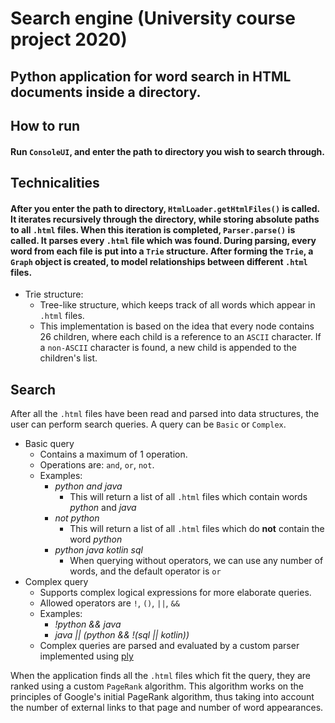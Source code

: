 # Search engine (University course project 2020)

## Python application for word search in HTML documents inside a directory.

## How to run
#### Run ```ConsoleUI```, and enter the path to directory you wish to search through.

## Technicalities
#### After you enter the path to directory, ```HtmlLoader.getHtmlFiles()``` is called. It iterates recursively through the directory, while storing absolute paths to all ```.html``` files. When this iteration is completed, ```Parser.parse()``` is called. It parses every ```.html``` file which was found. During parsing, every word from each file is put into a ```Trie``` structure. After forming the ```Trie```, a ```Graph``` object is created, to model relationships between different ```.html``` files.

* Trie structure:
  * Tree-like structure, which keeps track of all words which appear in ```.html``` files.
  * This implementation is based on the idea that every node contains 26 children, where each child is a reference to an ```ASCII``` character. If a ```non-ASCII``` character is found, a new child is appended to the children's list.

## Search
After all the ```.html``` files have been read and parsed into data structures, the user can perform search queries. A query can be ```Basic``` or ```Complex```.
* Basic query
  * Contains a maximum of 1 operation. 
  * Operations are: ```and```, ```or```, ```not```.
  * Examples: 
    * *python and java*
      * This will return a list of all ```.html``` files which contain words *python* and *java*
    * *not python*
      * This will return a list of all ```.html``` files which do **not** contain the word *python*
    * *python java kotlin sql*
      * When querying without operators, we can use any number of words, and the default operator is ```or```
* Complex query
  * Supports complex logical expressions for more elaborate queries.
  * Allowed operators are ```!```, ```()```, ```||```, ```&&```
  * Examples:
    * *!python && java*
    * *java || (python && !(sql || kotlin))*
  * Complex queries are parsed and evaluated by a custom parser implemented using [ply](https://www.dabeaz.com/ply/)


When the application finds all the ```.html``` files which fit the query, they are ranked using a custom ```PageRank``` algorithm. This algorithm works on the principles of Google's initial PageRank algorithm, thus taking into account the number of external links to that page and number of word appearances.





